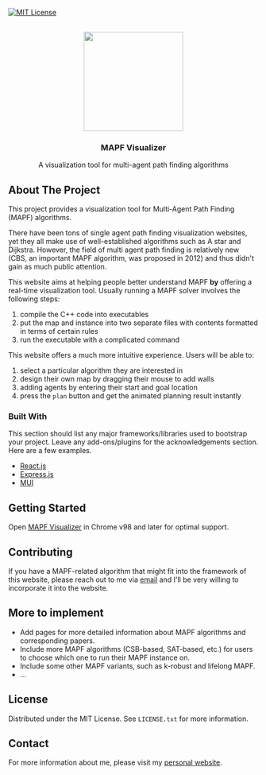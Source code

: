 [![MIT License][license-shield]][license-url]

<!-- PROJECT LOGO -->
<br />
<div align="center">
<img src='./src/asset/mapf-demo.gif' width="200" height="200"/>

  <h3 align="center">MAPF Visualizer</h3>

  <p align="center">
    A visualization tool for multi-agent path finding algorithms
    <br />
</div>

## About The Project

This project provides a visualization tool for Multi-Agent Path Finding (MAPF) algorithms.

There have been tons of single agent path finding visualization websites, yet they all make use of well-established algorithms such as A star and Dijkstra. However, the field of multi agent path finding is relatively new (CBS, an important MAPF algorithm, was proposed in 2012) and thus didn't gain as much public attention. 

This website aims at helping people better understand MAPF **by** offering a real-time visualization tool. Usually running a MAPF solver involves the following steps:
1. compile the C++ code into executables 
2. put the map and instance into two separate files with contents formatted in terms of certain rules
3. run the executable with a complicated command
   
This website offers a much more intuitive experience. Users will be able to:
1. select a particular algorithm they are interested in
2. design their own map by dragging their mouse to add walls
3. adding agents by entering their start and goal location
4. press the `plan` button and get the animated planning result instantly

### Built With

This section should list any major frameworks/libraries used to bootstrap your project. Leave any add-ons/plugins for the acknowledgements section. Here are a few examples.

- [React.js](https://reactjs.org/)
- [Express.js](https://expressjs.com)
- [MUI](https://mui.com)

<!-- GETTING STARTED -->

## Getting Started

Open [MAPF Visualizer](http://mapf-visualizer.com) in Chrome v98 and later for optimal support.

## Contributing

If you have a MAPF-related algorithm that might fit into the framework of this website, please reach out to me via [email](yli81711@usc.edu) and I'll be very willing to incorporate it into the website.

## More to implement

- Add pages for more detailed information about MAPF algorithms and corresponding papers.
- Include more MAPF algorithms (CSB-based, SAT-based, etc.) for users to choose which one to run their MAPF instance on.
- Include some other MAPF variants, such as k-robust and lifelong MAPF.
- ...

## License

Distributed under the MIT License. See `LICENSE.txt` for more information.

## Contact

For more information about me, please visit my [personal website](https://yutongli.me).

[license-shield]: https://img.shields.io/github/license/stevenlyt/mapf-visualizer?label=license&style=for-the-badge
[license-url]: https://github.com/stevenlyt/mapf-visualizer/blob/master/LICENSE.txt
